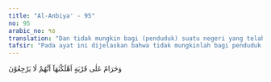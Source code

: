 ```yaml
---
title: "Al-Anbiya' - 95"
no: 95
arabic_no: ٩٥
translation: "Dan tidak mungkin bagi (penduduk) suatu negeri yang telah Kami binasakan, bahwa mereka tidak akan kembali (kepada Kami)."
tafsir: "Pada ayat ini dijelaskan bahwa tidak mungkinlah bagi penduduk suatu negeri yang telah dibinasakan dengan azab-Nya, bahwa mereka tidak akan kembali kepada-Nya.\n\nMaksudnya, kaum yang ingkar dan kafir itu, walaupun sudah dibinasakan dengan azab yang berat di dunia, namun mereka pasti akan kembali kepada Allah di akhirat kelak, lalu dihisab semua amalannya, dan diberi balasan yang setimpal."
---
```


وَحَرَامٌ عَلٰى قَرْيَةٍ اَهْلَكْنٰهَآ اَنَّهُمْ لَا يَرْجِعُوْنَ 
